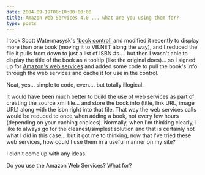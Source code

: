 ```yaml
---
date: 2004-09-19T08:10:00+00:00
title: Amazon Web Services 4.0 ... what are you using them for?
type: posts
---
```

I took Scott Watermasysk's ['book control' ](https://scottwater.com/blog/articles/BookControl.aspx)and modified it recently to display more than one book (moving it to VB.NET along the way), and I reduced the file it pulls from down to just a list of ISBN #s.... but then I wasn't able to display the title of the book as a tooltip (like the original does)... so I signed up for [Amazon's web services](https://www.amazon.com/gp/aws/landing.html/ref=gw1_mm_4/104-8667232-8399159) and added some code to pull the book's info through the web services and cache it for use in the control.

Neat, yes... simple to code, even.... but totally illogical.

It would have been much better to build the use of web services as part of creating the source xml file... and store the book info (title, link URL, image URL) along with the isbn right into that file. That way the web services calls would be reduced to once when adding a book, not every few hours (depending on your caching choices). Normally, when I'm thinking clearly, I like to always go for the cleanest/simplest solution and that is certainly not what I did in this case... but it got me to thinking, now that I've tried these web services, how could I use them in a useful manner on my site?

I didn't come up with any ideas.

Do you use the Amazon Web Services? What for?
